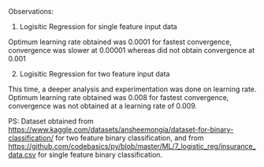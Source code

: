 Observations:

1. Logisitic Regression for single feature input data

Optimum learning rate obtained was 0.0001 for fastest convergence, convergence was slower at 0.00001 whereas did not obtain convergence at 0.001

2. Logisitic Regression for two feature input data

This time, a deeper analysis and experimentation was done on learning rate. Optimum learning rate obtained was 0.008 for fastest convergence, convergence was not obtained at a learning rate of 0.009.

PS: Dataset obtained from https://www.kaggle.com/datasets/ansheemongia/dataset-for-binary-classification/ for two feature binary classification, and from https://github.com/codebasics/py/blob/master/ML/7_logistic_reg/insurance_data.csv for single feature binary classification.